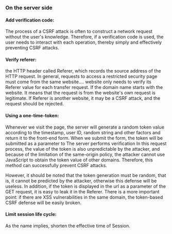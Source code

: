 ### On the server side   

#### Add verification code:  
The process of a CSRF attack is often to construct a network request without the user's knowledge. Therefore, if a verification code is used, the user needs to interact with each operation, thereby simply and effectively preventing CSRF attacks.    

#### Verify referer:  
the HTTP header called Referer, which records the source address of the HTTP request. In general, requests to access a restricted security page must come from the same website.... 
website only needs to verify its Referer value for each transfer request. If the domain name starts with the website. It means that the request is from the website's own request is legitimate. If Referer is another website, it may be a CSRF attack, and the request should be rejected.    

#### Using a one-time-token:
Whenever we visit the page, the server will generate a random token value according to the timestamp, user ID, random string and other factors and return it to the front-end form. 
When we submit the form, the token will be submitted as a parameter to The server performs verification 
In this request process, the value of the token is also unpredictable by the attacker, and because of the limitation of the same-origin policy, the attacker cannot use JavaScript to obtain the token value of other domains. Therefore, this method can successfully prevent CSRF attacks.   

However, it should be noted that the token generation must be random, that is, it cannot be predicted by the attacker, otherwise this defense will be useless. In addition, if the token is displayed in the url as a parameter of the GET request, it is easy to leak it in the Referer. There is a more important point: if there are XSS vulnerabilities in the same domain, the token-based CSRF defense will be easily broken.   


#### Limit session life cycle:   
As the name implies, shorten the effective time of Session.    